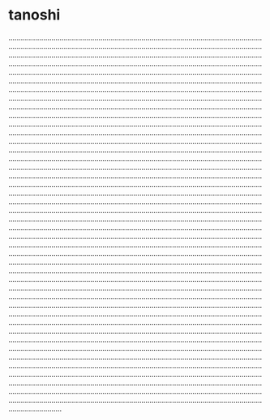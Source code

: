 # tanoshi
..............................................................................................................................................................................................................................................................................................................................................................................................................................................................................................................................................................................................................................................................................................................................................................................................................................................................................................................................................................................................................................................................................................................................................................................................................................................................................................................................................................................................................................................................................................................................................................................................................................................................................................................................................................................................................................................................................................................................................................................................................................................................................................................................................................................................................................................................................................................................................................................................................................................................................................................................................................................................................................................................................................................................................................................................................................................................................................................................................................................................................................................................................................................................................................................................................................................................................................................................................................................................................................................................................................................................................................................................................................................................................................................................................................................................................................................................................................................................................................................................................................................................................................................................................................................................................................................................................................................................................................................................................................................................................................................................................................................................................................................................................................................................................................................................................................................................................................................................................................................................................................................................................................................................................................................................................................................................................................................................................................................................................................................................................................................................................................................